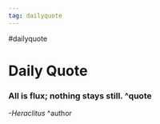 ```yaml
---
tag: dailyquote
---
```


#dailyquote

# Daily Quote

### All is flux; nothing stays still. ^quote
*-Heraclitus* ^author

